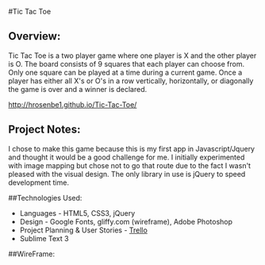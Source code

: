 #Tic Tac Toe


## Overview:

Tic Tac Toe is a two player game where one player is X and the other player is O. The board consists of 9 squares that each player can choose from. Only one square can be played at a time during a current game. Once a player has either all X's or O's in a row vertically, horizontally, or diagonally the game is over and a winner is declared.

<http://hrosenbe1.github.io/Tic-Tac-Toe/>

## Project Notes:

I chose to make this game because this is my first app in Javascript/Jquery and thought it would be a good challenge for me. I initially experimented with image mapping but chose not to go that route due to the fact I wasn't pleased with the visual design. The only library in use is jQuery to speed development time.

##Technologies Used:

- Languages - HTML5, CSS3, jQuery
- Design - Google Fonts, gliffy.com (wireframe), Adobe Photoshop
- Project Planning & User Stories - [Trello](https://trello.com/b/QtncqEOR/tic-tac-toe)
- Sublime Text 3

##WireFrame:




